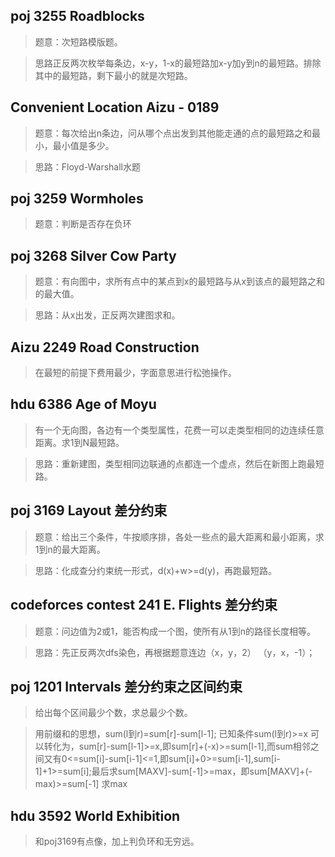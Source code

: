 ## poj 3255 Roadblocks 
>题意：次短路模版题。

>思路正反两次枚举每条边，x-y，1-x的最短路加x-y加y到n的最短路。排除其中的最短路，剩下最小的就是次短路。


## Convenient Location Aizu - 0189
>题意：每次给出n条边，问从哪个点出发到其他能走通的点的最短路之和最小，最小值是多少。

>思路：Floyd-Warshall水题

## poj 3259 Wormholes
>题意：判断是否存在负环

## poj 3268 Silver Cow Party
>题意：有向图中，求所有点中的某点到x的最短路与从x到该点的最短路之和的最大值。

>思路：从x出发，正反两次建图求和。

## Aizu 2249 Road Construction
>在最短的前提下费用最少，字面意思进行松弛操作。

## hdu 6386 Age of Moyu
>有一个无向图，各边有一个类型属性，花费一可以走类型相同的边连续任意距离。求1到N最短路。

>思路：重新建图，类型相同边联通的点都连一个虚点，然后在新图上跑最短路。

## poj 3169 Layout 差分约束
>题意：给出三个条件，牛按顺序排，各处一些点的最大距离和最小距离，求1到n的最大距离。

>思路：化成查分约束统一形式，d(x)+w>=d(y)，再跑最短路。

## codeforces contest 241 E. Flights 差分约束
>题意：问边值为2或1，能否构成一个图，使所有从1到n的路径长度相等。

>思路：先正反两次dfs染色，再根据题意连边（x，y，2） （y，x，-1）；

## poj 1201 Intervals 差分约束之区间约束
>给出每个区间最少个数，求总最少个数。

>用前缀和的思想，sum(l到r)=sum[r]-sum[l-1]; 已知条件sum(l到r)>=x 可以转化为，sum[r]-sum[l-1]>=x,即sum[r]+(-x)>=sum[l-1],而sum相邻之间又有0<=sum[i]-sum[i-1]<=1,即sum[i]+0>=sum[i-1],sum[i-1]+1>=sum[i];最后求sum[MAXV]-sum[-1]>=max，即sum[MAXV]+(-max)>=sum[-1] 求max 

## hdu 3592 World Exhibition
>和poj3169有点像，加上判负环和无穷远。

